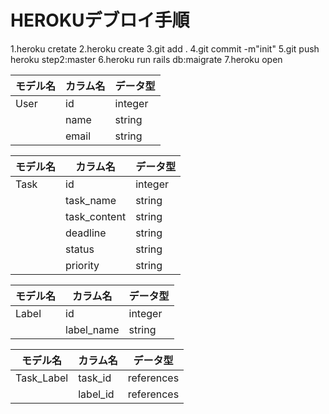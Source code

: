 
# HEROKUデブロイ手順
1.heroku cretate
2.heroku create
3.git add .
4.git commit -m"init"
5.git push heroku step2:master
6.heroku run rails db:maigrate
7.heroku open


| モデル名 | カラム名 | データ型 |
|----------|----------|----------|
| User     | id       | integer  |
|          | name     | string   |
|          | email    | string   |

| モデル名 | カラム名     | データ型 |
|----------|--------------|----------|
| Task     | id           | integer  |
|          | task_name    | string   |
|          | task_content | string   |
|          | deadline     | string   |
|          | status       | string   |
|          | priority     | string   |


| モデル名 | カラム名   | データ型 |
|----------|------------|----------|
| Label    | id         | integer  |
|          | label_name | string   |

| モデル名   | カラム名 | データ型   |
|------------|----------|------------|
| Task_Label | task_id  | references |
|            | label_id | references |